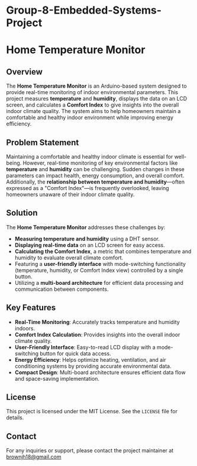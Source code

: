 # Group-8-Embedded-Systems-Project
# Home Temperature Monitor

## Overview

The **Home Temperature Monitor** is an Arduino-based system designed to provide real-time monitoring of indoor environmental parameters. This project measures **temperature** and **humidity**, displays the data on an LCD screen, and calculates a **Comfort Index** to give insights into the overall indoor climate quality. The system aims to help homeowners maintain a comfortable and healthy indoor environment while improving energy efficiency.


## Problem Statement

Maintaining a comfortable and healthy indoor climate is essential for well-being. However, real-time monitoring of key environmental factors like **temperature** and **humidity** can be challenging. Sudden changes in these parameters can impact health, energy consumption, and overall comfort. Additionally, the **relationship between temperature and humidity**—often expressed as a "Comfort Index"—is frequently overlooked, leaving homeowners unaware of their indoor climate quality.


## Solution

The **Home Temperature Monitor** addresses these challenges by:

- **Measuring temperature and humidity** using a DHT sensor.
- **Displaying real-time data** on an LCD screen for easy access.
- **Calculating the Comfort Index**, a metric that combines temperature and humidity to evaluate overall climate comfort.
- Featuring a **user-friendly interface** with mode-switching functionality (temperature, humidity, or Comfort Index view) controlled by a single button.
- Utilizing a **multi-board architecture** for efficient data processing and communication between components.


## Key Features

- **Real-Time Monitoring**: Accurately tracks temperature and humidity indoors.
- **Comfort Index Calculation**: Provides insights into the overall indoor climate quality.
- **User-Friendly Interface**: Easy-to-read LCD display with a mode-switching button for quick data access.
- **Energy Efficiency**: Helps optimize heating, ventilation, and air conditioning systems by providing accurate environmental data.
- **Compact Design**: Multi-board architecture ensures efficient data flow and space-saving implementation.


## License

This project is licensed under the MIT License. See the `LICENSE` file for details.


## Contact

For any inquiries or support, please contact the project maintainer at brownjh18@gmail.com
